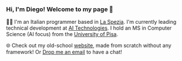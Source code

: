 ### Hi, I'm Diego! Welcome to my page 👋

👨‍💻 I'm an Italian programmer based in <a href="https://en.wikipedia.org/wiki/La_Spezia" style="white-space: nowrap;">La Spezia</a>. I'm currently leading technical development at <a href="https://www.aitechnologies.it/">AI Technologies</a>. I hold an MS in Computer Science (AI focus) from the <a href="http://www.di.unipi.it/">University of Pisa</a>.

🌐 Check out my old-school [website](https://diegobit.com), made from scratch without any framework! Or <a href="mailto:hello+github@diegobit.com">Drop me an email</a> to have a chat!
